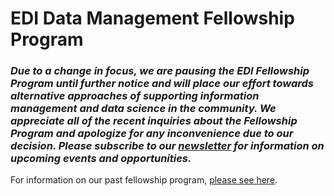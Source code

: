 # EDI Data Management Fellowship Program

### _Due to a change in focus, we are pausing the EDI Fellowship Program until further notice and will place our effort towards alternative approaches of supporting information management and data science in the community. We appreciate all of the recent inquiries about the Fellowship Program and apologize for any inconvenience due to our decision. Please subscribe to our [newsletter](https://environmentaldatainitiative.us14.list-manage.com/subscribe?u=c258a774cbd4d34290410d1ea&id=da346b264c) for information on upcoming events and opportunities._

For information on our past fellowship program, [please see here](/support/dm-fellowships-deprecated.md).